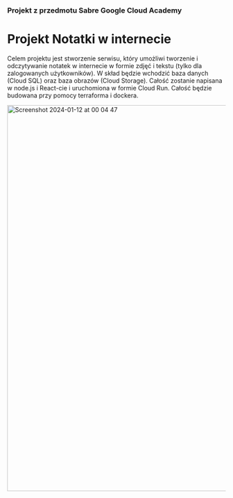<h3>Projekt z przedmotu Sabre Google Cloud Academy</h3>

<h1>Projekt Notatki w internecie</h1>

Celem projektu jest stworzenie serwisu, który umożliwi tworzenie i odczytywanie notatek w internecie w formie zdjęć i tekstu (tylko dla zalogowanych użytkowników).
W skład będzie wchodzić baza danych (Cloud SQL) oraz baza obrazów (Cloud Storage).
Całość zostanie napisana w node.js i React-cie i uruchomiona w formie Cloud Run. Całość będzie budowana przy pomocy terraforma i dockera.

<img width="888" alt="Screenshot 2024-01-12 at 00 04 47" src="https://github.com/richi404/notatkiGCloud/assets/52291040/8d78d237-5104-41d7-83b5-e69e222ac7df">
